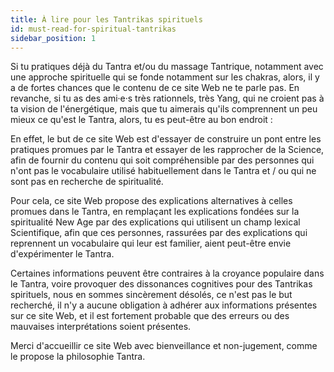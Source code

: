 ```yaml
---
title: À lire pour les Tantrikas spirituels
id: must-read-for-spiritual-tantrikas
sidebar_position: 1
---
```



Si tu pratiques déjà du Tantra et/ou du massage Tantrique, notamment avec une approche spirituelle qui se fonde notamment sur les chakras, alors, il y a de fortes chances que le contenu de ce site Web ne te parle pas. En revanche, si tu as des ami·e·s très rationnels, très Yang, qui ne croient pas à ta vision de l'énergétique, mais que tu aimerais qu'ils comprennent un peu mieux ce qu'est le Tantra, alors, tu es peut-être au bon endroit :

En effet, le but de ce site Web est d'essayer de construire un pont entre les pratiques promues par le Tantra et essayer de les rapprocher de la Science, afin de fournir du contenu qui soit compréhensible par des personnes qui n'ont pas le vocabulaire utilisé habituellement dans le Tantra et / ou qui ne sont pas en recherche de spiritualité.

Pour cela, ce site Web propose des explications alternatives à celles promues dans le Tantra, en remplaçant les explications fondées sur la spiritualité New Age par des explications qui utilisent un champ lexical Scientifique, afin que ces personnes, rassurées par des explications qui reprennent un vocabulaire qui leur est familier, aient peut-être envie d'expérimenter le Tantra.

Certaines informations peuvent être contraires à la croyance populaire dans le Tantra, voire provoquer des dissonances cognitives pour des Tantrikas spirituels, nous en sommes sincèrement désolés, ce n'est pas le but recherché, il n'y a aucune obligation à adhérer aux informations présentes sur ce site Web, et il est fortement probable que des erreurs ou des mauvaises interprétations soient présentes.

Merci d'accueillir ce site Web avec bienveillance et non-jugement, comme le propose la philosophie Tantra.
